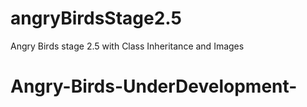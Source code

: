 # angryBirdsStage2.5
Angry Birds stage 2.5 with Class Inheritance and Images
# Angry-Birds-UnderDevelopment-
